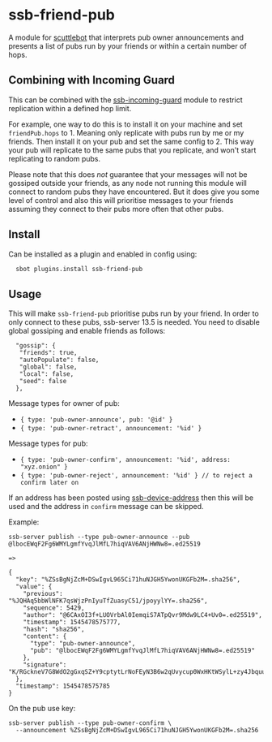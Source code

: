 # ssb-friend-pub

A module for [scuttlebot](https://github.com/ssbc/scuttlebot) that
interprets pub owner announcements and presents a list of pubs run by
your friends or within a certain number of hops.


## Combining with Incoming Guard

This can be combined with the
[ssb-incoming-guard](https://github.com/ssbc/ssb-incoming-guard) module to
restrict replication within a defined hop limit.

For example, one way to do this is to install it on your machine and set
`friendPub.hops` to 1. Meaning only replicate with pubs run by me or my
friends. Then install it on your pub and set the same config to 2. This way
your pub will replicate to the same pubs that you replicate, and won't start
replicating to random pubs.

Please note that this does *not* guarantee that your messages will not
be gossiped outside your friends, as any node not running this module
will connect to random pubs they have encountered. But it does give
you some level of control and also this will prioritise messages to
your friends assuming they connect to their pubs more often that other
pubs.

## Install

Can be installed as a plugin and enabled in config using:

``` bash
  sbot plugins.install ssb-friend-pub
```

## Usage

This will make `ssb-friend-pub` prioritise pubs run by your friend. In
order to only connect to these pubs, ssb-server 13.5 is needed. You
need to disable global gossiping and enable friends as follows:

```
  "gossip": {
   "friends": true,
   "autoPopulate": false,
   "global": false,
   "local": false,
   "seed": false
  },
```


Message types for owner of pub:
 - `{ type: 'pub-owner-announce', pub: '@id' }`
 - `{ type: 'pub-owner-retract', announcement: '%id' }`

Message types for pub:
 - `{ type: 'pub-owner-confirm', announcement: '%id', address: "xyz.onion" }`
 - `{ type: 'pub-owner-reject', announcement: '%id' } // to reject a confirm later on`

If an address has been posted using
[ssb-device-address](https://github.com/ssbc/ssb-device-address) then
this will be used and the address in `confirm` message can be skipped.

Example:

```
ssb-server publish --type pub-owner-announce --pub @lbocEWqF2Fg6WMYLgmfYvqJlMfL7hiqVAV6ANjHWNw8=.ed25519

=>

{
  "key": "%ZSsBgNjZcM+DSwIgvL965Ci71huNJGH5YwonUKGFb2M=.sha256",
  "value": {
    "previous": "%JQHAq5bbWlNFK7qsWjzPnIyuTfZuasyC51/jpoyylYY=.sha256",
    "sequence": 5429,
    "author": "@6CAxOI3f+LUOVrbAl0IemqiS7ATpQvr9Mdw9LC4+Uv0=.ed25519",
    "timestamp": 1545478575777,
    "hash": "sha256",
    "content": {
      "type": "pub-owner-announce",
      "pub": "@lbocEWqF2Fg6WMYLgmfYvqJlMfL7hiqVAV6ANjHWNw8=.ed25519"
    },
    "signature": "K/RGckneV7G8WdO2gGxqSZ+Y9cptytLrNoFEyN3B6w2qUvycup0WxHKtWSylL+zy4Jbquu3Tv3pD0/fG2otVCw==.sig.ed25519"
  },
  "timestamp": 1545478575785
}
```

On the pub use key:

```
ssb-server publish --type pub-owner-confirm \
  --announcement %ZSsBgNjZcM+DSwIgvL965Ci71huNJGH5YwonUKGFb2M=.sha256
```
